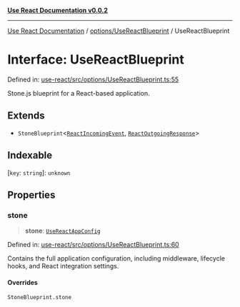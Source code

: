[**Use React Documentation v0.0.2**](../../../README.md)

***

[Use React Documentation](../../../modules.md) / [options/UseReactBlueprint](../README.md) / UseReactBlueprint

# Interface: UseReactBlueprint

Defined in: [use-react/src/options/UseReactBlueprint.ts:55](https://github.com/stonemjs/use-react/blob/4786d31a3beb1c9f15eb30e2c9c2b12c786b755a/src/options/UseReactBlueprint.ts#L55)

Stone.js blueprint for a React-based application.

## Extends

- `StoneBlueprint`\<[`ReactIncomingEvent`](../../../declarations/type-aliases/ReactIncomingEvent.md), [`ReactOutgoingResponse`](../../../declarations/type-aliases/ReactOutgoingResponse.md)\>

## Indexable

\[`key`: `string`\]: `unknown`

## Properties

### stone

> **stone**: [`UseReactAppConfig`](UseReactAppConfig.md)

Defined in: [use-react/src/options/UseReactBlueprint.ts:60](https://github.com/stonemjs/use-react/blob/4786d31a3beb1c9f15eb30e2c9c2b12c786b755a/src/options/UseReactBlueprint.ts#L60)

Contains the full application configuration, including middleware,
lifecycle hooks, and React integration settings.

#### Overrides

`StoneBlueprint.stone`
